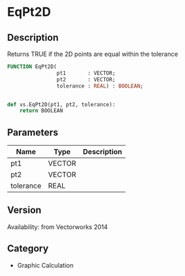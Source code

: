 # EqPt2D

## Description
Returns TRUE if the 2D points are equal within the tolerance

```pascal
FUNCTION EqPt2D(
				pt1       : VECTOR;
				pt2       : VECTOR;
				tolerance : REAL) : BOOLEAN;
```

```python

def vs.EqPt2D(pt1, pt2, tolerance):
    return BOOLEAN
```

## Parameters
|Name|Type|Description|
|---|---|---|
|pt1|VECTOR||
|pt2|VECTOR||
|tolerance|REAL||

## Version
Availability: from Vectorworks 2014
## Category
* Graphic Calculation

